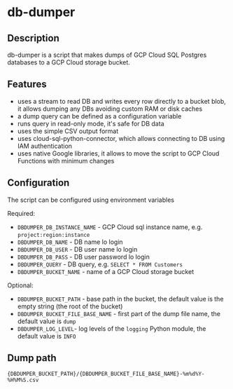 # db-dumper

## Description

db-dumper is a script that makes dumps of GCP Cloud SQL Postgres databases to a GCP Cloud storage bucket.

## Features

* uses a stream to read DB and writes every row directly to a bucket blob,
  it allows dumping any DBs avoiding custom RAM or disk caches
* a dump query can be defined as a configuration variable
* runs query in read-only mode, it's safe for DB data
* uses the simple CSV output format
* uses cloud-sql-python-connector, which allows connecting to DB using IAM authentication
* uses native Google libraries, it allows to move the script to GCP Cloud Functions with minimum changes

## Configuration

The script can be configured using environment variables

Required:
* `DBDUMPER_DB_INSTANCE_NAME` - GCP Cloud sql instance name, e.g. `project:region:instance`
* `DBDUMPER_DB_NAME` - DB  name lo login
* `DBDUMPER_DB_USER` - DB user name lo login
* `DBDUMPER_DB_PASS` - DB user password lo login
* `DBDUMPER_QUERY` - DB query, e.g. `SELECT * FROM Customers`
* `DBDUMPER_BUCKET_NAME` - name of a GCP Cloud storage bucket

Optional:
* `DBDUMPER_BUCKET_PATH` - base path in the bucket, the default value is the empty string (the root of the bucket)
* `DBDUMPER_BUCKET_FILE_BASE_NAME` - first part of the dump file name, the default value is `dump`
* `DBDUMPER_LOG_LEVEL`- log levels of the `logging` Python module, the default value is `INFO`

## Dump path

`{DBDUMPER_BUCKET_PATH}/{DBDUMPER_BUCKET_FILE_BASE_NAME}-%m%d%Y-%H%M%S.csv`
